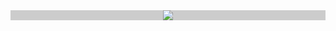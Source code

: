 <div align="center" style="background:#ccc" width="50%" height="100%">
  <img src="https://github.com/ResonanceM/the-resonance/assets/28684401/89e4c66b-780f-4f65-9a7e-a4fa970ca01c" />
</div>

